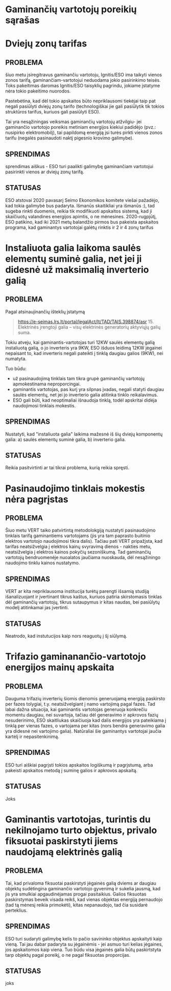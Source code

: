 # Gaminančių vartotojų poreikių sąrašas
#
#

# Dviejų zonų tarifas

## PROBLEMA
šiuo metu įsiregitravus gaminančiu vartotoju, Ignitis/ESO ima taikyti vienos zonos tarifą, gaminančiam-vartotojui neduodama jokio pasirinkimo teisės. Toks pakeitimas daromas Ignitis/ESO taisyklių pagrindu, jokiame įstatyme nėra tokio pakeitimo nuorodos.

Pastebėtina, kad dėl tokio apskaitos būto nepriklausomi tiekėjai taip pat negali pasiūlyti dviejų zonų tarifo (technologiškai jie gali pasiūlytik tik tokios struktūros tarifus, kuriuos gali pasiūlyti ESO).

Tai yra nesąžiningas veiksmas gaminančių vartotojų atžvilgiu- jei gaminančio vartotojo poreikis metiniam energijos kiekiui padidėjo (pvz.: nusipirko elektromobilį), tai papildomą energiją jsi turės pirkti vienos zonos tarifu (negalės pasinaudoti naktį pigesnio krovimo galimybe).

## SPRENDIMAS
sprendimas aiškus - ESO turi paalikti galimybę gaminančiam vartotojui pasirinkti vienos ar dviejų zonų tarifą.

## STATUSAS
ESO atstovai 2020 pavasarį Seimo Ekonomikos komitete viešai pažadėjo, kad tokia galimybė bus padaryta. Išmanūs skaitikliai yra išmanūs :), tad sugeba rinkti duomenis, reikia tik modifikuoti apskaitos sistemą, kad ji skaičiuotų valandines energijos apimtis, o ne mėnesines.
2020-rugpjūtį, ESO patikino, kad iki 2021 metų balandžio pirmos bus pakeista apskaitos programa, kad gaminantys vartotojai galėtų rinktis ir 2 ir 4 zonų tarifus


#
#
# Instaliuota galia laikoma saulės elementų suminė galia, net jei ji didesnė už maksimalią inverterio galią

## PROBLEMA
Pagal atsinaujinančių išteklių įstatymą 
> https://e-seimas.lrs.lt/portal/legalAct/lt/TAD/TAIS.398874/asr 
> 15. Elektrinės įrengtoji galia – visų elektrinės generatorių aktyviųjų galių suma.

Tokiu atveju, kai gaminantis-vartotojas turi 12KW saulės elementų galią instaliuotą galią, o jo inverteris yra 9KW, ESO išduos leidimą 12KW jėgainei nepaisant to, kad inverteris negali pateikti į tinklą daugiau galios (9KW), nei numatyta. 

Tuo būdu:
- už pasinaudojimą tinklais tam tikra grupė gaminančių vartotojų apmokestinama neproporcingai.
- gaminantis vartotojas, pas kurį yra silpnas įvadas, negali statyti daugiau saulės elementų, net jei jo inverterio galia atitinka tinklo reikalavimus. 
- ESO gali būti, kad neoptimaliai išnaudoja tinklą, todėl apskritai didėja naudojimosi tinklais mokestis.

## SPRENDIMAS
Nustatyti, kad "instaliuota galia" laikima mažesnė iš šių dviejų komponentų galia: a) saulės elementų suminė galia, b) inverterio galia.

## STATUSAS
Reikia pasitvirtinti ar tai tikrai problema, kurią reikia spręsti.



#
#
# Pasinaudojimo tinklais mokestis nėra pagrįstas

## PROBLEMA
Šiuo metu VERT taiko patvirtintą metodolokgiją nustatyti pasinaudojimo tinklais tarifą gaminantiems vartotojams (jis yra tam paprasto buitinio elektros vartotojo naudojimosi tikra dalis). Tačiau pati VERT pripažįsta, kad tarifas neatsižvelgia į elektros kainų svyravimą dienos - nakties metu, neatsižvelgia į elektros kainos pokyčių sezoniškumą. Tad gaminančių vartotojų bendruomenėje nuoalatos jaučiama nuoskauda, dėl nesąžiningo naudojimo tinklu kainos nustatymo.

## SPRENDIMAS
VERT ar kita nepriklausoma institucija turėtų parengti išsamią studiją išanalizuojant ir įvertinant tikrus kaštus, kuriuos patiria skirstomasis tinklas dėl gaminančių vartotojų, tikrus sutaupymus ir kitas naudas, bei pasiūlytų modelį atitinkamai jas įvertinti.

## STATUSAS
Neatrodo, kad instutucijos kaip nors reaguotų į šį siūlymą.


#
#
# Trifazio gaminanančio-vartotojo energijos mainų apskaita

## PROBLEMA
Dauguma trifazių inverterių šiomis dienomis generuojamą energiją paskirsto per fazes tolygiai, t.y. neatsižvelgiant į namo vartojimą pagal fazes. Tad labai dažna situacija, kai gaminantis vartotojas generuoja konkrečiu momentu daugiau, nei suvartoja, tačiau dėl generavimo ir apkrovos fazių nesuderinimo, ESO skaitliukas skaičiuoja kad dalis energijos yra pateikiama į tinklą per vienas fazes, o vartojama per kitas (nors bendra generavimo galia yra didesnė nei vartojimo galia). Natūraliai šie gaminantys vartotojai jaučia kartėlį ir nepasitenkinimą.

## SPRENDIMAS
ESO turi aiškiai pagrįsti tokios apskaitos logiškumą ir pagrįstumą, arba pakeisti apskaitos metodą į suminę galios ir apkrovos apskaitą.

## STATUSAS
Joks

#
#
# Gaminantis vartotojas, turintis du nekilnojamo turto objektus, privalo fiksuotai paskirstyti jiems naudojamą elektrinės galią

## PROBLEMA
Tai, kad privaloma fiksuotai paskirstyti jėgainės galią dviems ar daugiau objektų sudėtingina gaminančio vartotojo gyvenimą ir sukelia jausmą, kad jis yra smulkiai apgaudinėjamas progai pasitaikius. Galios fiksuotas paskirstymas beveik visada reikš, kad vienas objektas energiją pernaudojo (tad tą mėnesį reikia primokėti), kitas nepanaudojo, tad čia susidarė perteklius.

## SPRENDIMAS
ESO turi sudaryti galimybę kelis to pačio savininko objektus apskaityti kaip vieną. Tai jau dabar padaryta su jėgainėmis - jei asmuo turi kelias jėgaines, jos apskaitomos kaip viena. Tuo būdu visa jėgainės galia būtų paskirtstyta tarp objektų pagal poreikį, o ne pagal fiksuotas proporcijas.

## STATUSAS
joks













